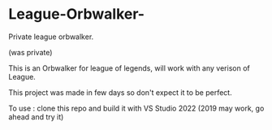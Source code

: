 # League-Orbwalker-
Private league orbwalker.

  (was private)
  
  This is an Orbwalker for league of legends, will work with any verison of League.
  
  This project was made in few days so don't expect it to be perfect.
  
  To use :
  clone this repo and build it with VS Studio 2022 (2019 may work, go ahead and try it)
